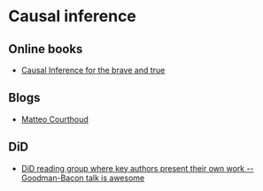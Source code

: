 # Causal inference

## Online books

- [Causal Inference for the brave and true](https://matheusfacure.github.io/python-causality-handbook/landing-page.html)


## Blogs

- [Matteo Courthoud](https://matteocourthoud.github.io/)


## DiD

- [DiD reading group where key authors present their own work -- Goodman-Bacon talk is awesome](https://www.youtube.com/playlist?list=PLVObvb_htcuBt8mV9yNagt7hK9FL5KXeE)



